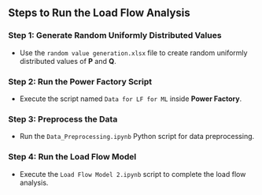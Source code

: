 ## Steps to Run the Load Flow Analysis

### Step 1: Generate Random Uniformly Distributed Values
- Use the `random value generation.xlsx` file to create random uniformly distributed values of **P** and **Q**.

### Step 2: Run the Power Factory Script
- Execute the script named `Data for LF for ML` inside **Power Factory**.

### Step 3: Preprocess the Data
- Run the `Data_Preprocessing.ipynb` Python script for data preprocessing.

### Step 4: Run the Load Flow Model
- Execute the `Load Flow Model 2.ipynb` script to complete the load flow analysis.
